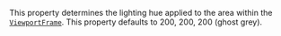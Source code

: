 This property determines the lighting hue applied to the area within the
[`ViewportFrame`](https://create.roblox.com/docs/reference/engine/classes/ViewportFrame). This property defaults to 200, 200, 200 (ghost
grey).